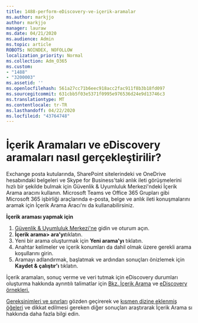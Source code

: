 ```yaml
---
title: 1488-perform-eDiscovery-ve-içerik-aramalar
ms.author: markjjo
author: markjjo
manager: lauraw
ms.date: 04/21/2020
ms.audience: Admin
ms.topic: article
ROBOTS: NOINDEX, NOFOLLOW
localization_priority: Normal
ms.collection: Adm_O365
ms.custom:
- "1488"
- "3200003"
ms.assetid: ''
ms.openlocfilehash: 561a27cc71b6eec918acc2fac911f8b3b18fd097
ms.sourcegitcommit: 631cbb5f03e5371f0995e976536d24e9d13746c3
ms.translationtype: MT
ms.contentlocale: tr-TR
ms.lasthandoff: 04/22/2020
ms.locfileid: "43764748"
---
```

# <a name="how-to-perform-content-searches-and-ediscovery-searches"></a>İçerik Aramaları ve eDiscovery aramaları nasıl gerçekleştirilir?

Exchange posta kutularında, SharePoint sitelerindeki ve OneDrive hesabındaki belgeleri ve Skype for Business'taki anlık ileti görüşmelerini hızlı bir şekilde bulmak için Güvenlik & Uyumluluk Merkezi'ndeki İçerik Arama aracını kullanın. Microsoft Teams ve Office 365 Grupları gibi Microsoft 365 işbirliği araçlarında e-posta, belge ve anlık ileti konuşmalarını aramak için İçerik Arama Aracı'nı da kullanabilirsiniz.

**İçerik araması yapmak için**

1. [Güvenlik & Uyumluluk Merkezi'ne](https://protection.office.com) gidin ve oturum açın.
2. **İçerik arama> ara'yı**tıklatın.
3. Yeni bir arama oluşturmak için **Yeni arama'yı** tıklatın.
4. Anahtar kelimeler ve içerik konumları da dahil olmak üzere gerekli arama koşullarını girin.  
5. Aramayı adlandırmak, başlatmak ve ardından sonuçları önizlemek için **Kaydet & çalıştır'ı** tıklatın.

İçerik aramaları, sonuç verme ve veri tutmak için eDiscovery durumları oluşturma hakkında ayrıntılı talimatlar için [Bkz. İçerik Arama](https://docs.microsoft.com/office365/securitycompliance/content-search) ve [eDiscovery örnekleri.](https://docs.microsoft.com/office365/securitycompliance/ediscovery-cases)

[Gereksinimleri ve sınırları](https://docs.microsoft.com/office365/securitycompliance/limits-for-content-search) gözden geçirerek ve [kısmen dizine eklenmiş öğeleri](https://docs.microsoft.com/office365/securitycompliance/investigating-partially-indexed-items-in-ediscovery) ve dikkat edilmesi gereken diğer sonuçları araştırarak İçerik Arama sı hakkında daha fazla bilgi edin.